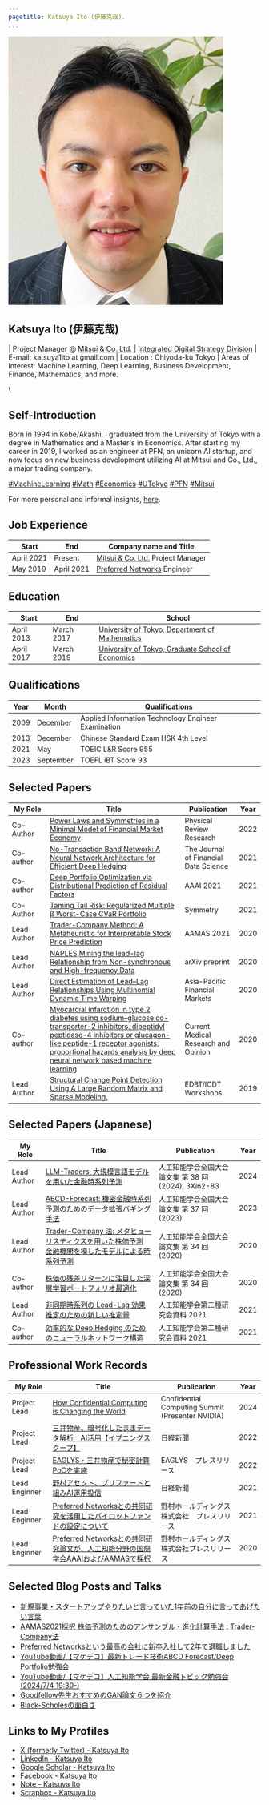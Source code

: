 ```yaml
---
pagetitle: Katsuya Ito (伊藤克哉).
...
```


<img src="resources/profile_pic.jpg" id="profile_pic"/>

Katsuya Ito (伊藤克哉)
-----------------


| Project Manager @ [Mitsui & Co. Ltd.](https://www.mitsui.com/)
| [Integrated Digital Strategy Division](https://www.mitsui.com/jp/en/company/outline/dx_comprehensive/index.html)
| E-mail: katsuya1ito at gmail.com 
| Location : Chiyoda-ku Tokyo
| Areas of Interest: Machine Learning, Deep Learning, Business Development, Finance, Mathematics, and more.

\ 

## Self-Introduction

Born in 1994 in Kobe/Akashi, I graduated from the University of Tokyo with a degree in Mathematics and a Master's in Economics. 
After starting my career in 2019, I worked as an engineer at PFN, an unicorn AI startup, 
and now focus on new business development utilizing AI at Mitsui and Co., Ltd., a major trading company. 

[#MachineLearning](https://www.microsoft.com/en-us/research/uploads/prod/2006/01/Bishop-Pattern-Recognition-and-Machine-Learning-2006.pdf)
[#Math](https://www.ms.u-tokyo.ac.jp/index.html)
[#Economics](https://www.e.u-tokyo.ac.jp/index.html)
[#UTokyo](https://www.u-tokyo.ac.jp/en/)
[#PFN](https://www.preferred.jp/en/)
[#Mitsui](https://www.mitsui.com/jp/en/)

For more personal and informal insights, <a href="aboutme.html">here</a>.

## Job Experience

Start|End|Company name and Title
--|--|-----
April 2021| Present| [Mitsui & Co. Ltd.](https://www.mitsui.com/) Project Manager
May 2019| April 2021| [Preferred Networks](https://www.preferred-networks.jp/ja/) Engineer


## Education

Start|End|School
--|--|----
April 2013|March 2017|[University of Tokyo, Department of Mathematics](http://www.ms.u-tokyo.ac.jp/index-j.html) 
April 2017|March 2019|[University of Tokyo, Graduate School of Economics](http://www.e.u-tokyo.ac.jp/) 

## Qualifications

| Year | Month     | Qualifications                                    |
|------|-----------|---------------------------------------------------|
| 2009 | December  | Applied Information Technology Engineer Examination|
| 2013 | December  | Chinese Standard Exam HSK 4th Level               |
| 2021 | May       | TOEIC L&R Score 955                                |
| 2023 | September | TOEFL iBT Score 93                                 |

## Selected Papers

| My Role | Title                                                                                                    | Publication                                                 | Year |
|--------------|----------------------------------------------------------------------------------------------------------|-------------------------------------------------------------|------|
| Co- Author　| [Power Laws and Symmetries in a Minimal Model of Financial Market Economy](https://journals.aps.org/prresearch/abstract/10.1103/PhysRevResearch.4.033077) | Physical Review Research                                    | 2022 |
| Co-author　| [No-Transaction Band Network: A Neural Network Architecture for Efficient Deep Hedging](https://www.pm-research.com/content/iijjfds/5/2/84)  | The Journal of Financial Data Science                             | 2021 |
| Co-author　| [Deep Portfolio Optimization via Distributional Prediction of Residual Factors](https://ojs.aaai.org/index.php/AAAI/article/view/16095)  |  AAAI 2021| 2021 |
| Co- Author　| [Taming Tail Risk: Regularized Multiple β Worst-Case CVaR Portfolio](https://www.mdpi.com/2073-8994/13/6/922)                                        | Symmetry                                                    | 2021 |
| Lead Author　| [Trader-Company Method: A Metaheuristic for Interpretable Stock Price Prediction](https://dl.acm.org/doi/10.5555/3463952.3464032) | AAMAS 2021 | 2020 |
| Lead Author　| [NAPLES;Mining the lead-lag Relationship from Non-synchronous and High-frequency Data](https://arxiv.org/abs/2002.00724)  | arXiv preprint                              | 2020 |
| Lead Author　| [Direct Estimation of Lead–Lag Relationships Using Multinomial Dynamic Time Warping](https://link.springer.com/article/10.1007/s10690-019-09295-z)  | Asia-Pacific Financial Markets                              | 2020 |
| Co-author　| [Myocardial infarction in type 2 diabetes using sodium–glucose co-transporter-2 inhibitors, dipeptidyl peptidase-4 inhibitors or glucagon-like peptide-1 receptor agonists: proportional hazards analysis by deep neural network based machine learning](https://pubmed.ncbi.nlm.nih.gov/31855074/) | Current Medical Research and Opinion                        | 2020 |
| Lead Author　| [Structural Change Point Detection Using A Large Random Matrix and Sparse Modeling.](Structural-Change-Point-Detection-Using-A-Large-and-Ito-Kinoshita/47d641693eb4c628f5f0af8a3a2b25bd3019b6f6)                       | EDBT/ICDT Workshops                                         | 2019 |

## Selected Papers (Japanese)

| My Role    | Title                                                                                                    | Publication                                                 | Year |
|------------|----------------------------------------------------------------------------------------------------------|-------------------------------------------------------------|------|
| Lead Author | [LLM-Traders: 大規模言語モデルを用いた金融時系列予測](https://www.jstage.jst.go.jp/article/pjsai/JSAI2024/0/JSAI2024_3Xin283/_article/-char/ja) | 人工知能学会全国大会論文集 第 38 回 (2024), 3Xin2-83 | 2024 |
| Lead Author  | [ABCD-Forecast: 機密金融時系列予測のためのデータ拡張バギング手法](https://www.jstage.jst.go.jp/article/pjsai/JSAI2023/0/JSAI2023_3Xin409/_article/-char/ja) | 人工知能学会全国大会論文集 第 37 回 (2023) | 2023 |
| Lead Author | [Trader-Company 法: メタヒューリスティクスを用いた株価予測 金融機関を模したモデルによる時系列予測](https://www.jstage.jst.go.jp/article/pjsai/JSAI2020/0/JSAI2020_4Rin167/_article/-char/ja) | 人工知能学会全国大会論文集 第 34 回 (2020) | 2020 |
| Co-author  | [株価の残差リターンに注目した深層学習ポートフォリオ最適化](https://www.jstage.jst.go.jp/article/pjsai/JSAI2020/0/JSAI2020_4Rin120/_article/-char/ja) | 人工知能学会全国大会論文集 第 34 回 (2020) | 2020 |
| Lead Author | [非同期時系列の Lead-Lag 効果推定のための新しい推定量](https://www.jstage.jst.go.jp/article/jsaisigtwo/2021/FIN-026/2021_56/_article/-char/ja) | 人工知能学会第二種研究会資料 2021 | 2021 |
| Co-author  | [効率的な Deep Hedging のためのニューラルネットワーク構造](https://www.jstage.jst.go.jp/article/jsaisigtwo/2021/FIN-026/2021_88/_article/-char/ja) | 人工知能学会第二種研究会資料 2021 | 2021 |

## Professional Work Records

| My Role     | Title                                                                                                      | Publication                                                  | Year |
|-------------|------------------------------------------------------------------------------------------------------------|--------------------------------------------------------------|------|
| Project Lead| [How Confidential Computing is Changing the World](https://www.confidentialcomputingsummit.com/session/how-confidential-computing-is-changing-the-world) | Confidential Computing Summit (Presenter NVIDIA) | 2024 |
| Project Lead | [三井物産、暗号化したままデータ解析　AI活用【イブニングスクープ】](https://www.nikkei.com/article/DGXZQOUC2737W0X21C22A0000000/)                | 日経新聞                                                      | 2022 |
| Project Lead | [EAGLYS・三井物産で秘密計算PoCを実施](https://prtimes.jp/main/html/rd/p/000000041.000041103.html)                                         | EAGLYS　プレスリリース                                        | 2022 |
| Lead Enginner | [野村アセット、プリファードと組みAI運用投信](https://www.nikkei.com/article/DGXZQOUB098LK0Z01C21A2000000/)                                  | 日経新聞                                                      | 2021 |
| Lead Enginner | [Preferred Networksとの共同研究を活用したパイロットファンドの設定について](https://www.nomuraholdings.com/jp/news/nr/holdings/20211210/20211210.html) | 野村ホールディングス株式会社　プレスリリース                  | 2021 |
| Lead Enginner | [Preferred Networksとの共同研究論文が、人工知能分野の国際学会AAAIおよびAAMASで採択](https://www.nomuraholdings.com/jp/news/nr/holdings/20201221/20201221_a.html) | 野村ホールディングス株式会社プレスリリース                  | 2020 |


## Selected Blog Posts and Talks

- [新規事業・スタートアップやりたいと言っていた1年前の自分に言ってあげたい言葉](https://note.com/k1ito/n/n58ab7554ff51)
- [AAMAS2021採択 株価予測のためのアンサンブル・進化計算手法 : Trader-Company法](https://tech.preferred.jp/ja/blog/trader-company/)
- [Preferred Networksという最高の会社に新卒入社して2年で退職しました](https://scrapbox.io/k1ito/Preferred_Networks%E3%81%A8%E3%81%84%E3%81%86%E6%9C%80%E9%AB%98%E3%81%AE%E4%BC%9A%E7%A4%BE%E3%81%AB%E6%96%B0%E5%8D%92%E5%85%A5%E7%A4%BE%E3%81%97%E3%81%A62%E5%B9%B4%E3%81%A7%E9%80%80%E8%81%B7%E3%81%97%E3%81%BE%E3%81%97%E3%81%9F)
- [YouTube動画/【マケデコ】最新トレード技術ABCD Forecast/Deep Portfolio勉強会](https://www.youtube.com/watch?v=uCysqBCpUjI)
- [YouTube動画/【マケデコ】人工知能学会 最新金融トピック勉強会 (2024/7/4 19:30-)](https://www.youtube.com/watch?v=C_bUllXXTSc)
- [Goodfellow先生おすすめのGAN論文６つを紹介](https://www.slideshare.net/slideshow/goodfellowgan/90316073)
- [Black-Scholesの面白さ](https://www.slideshare.net/slideshow/blackscholes-93860006/93860006)


## Links to My Profiles

- [X (formerly Twitter) - Katsuya Ito](https://x.com/k1ito)
- [LinkedIn - Katsuya Ito](https://www.linkedin.com/in/katsuya-ito-46348a129/)
- [Google Scholar - Katsuya Ito](https://scholar.google.com/citations?user=vLEqdPMAAAAJ)
- [Facebook - Katsuya Ito](https://www.facebook.com/ito8080)
- [Note - Katsuya Ito](https://note.com/k1ito/)
- [Scrapbox - Katsuya Ito](https://scrapbox.io/k1ito/)



